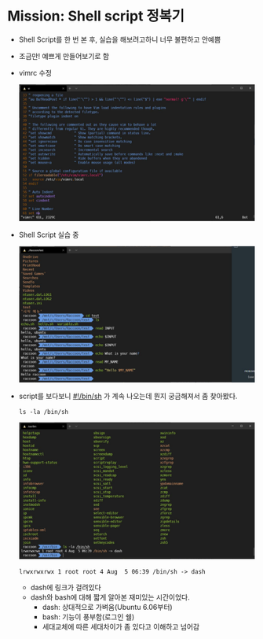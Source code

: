 # Mission: Shell script 정복기

- Shell Script를 한 번 본 후, 실습을 해보려고하니 너무 불편하고 안예쁨
- 조금만! 예쁘게 만들어보기로 함
- vimrc 수정

  ![capture25](../img/cs02_25.jpg)

- Shell Script 실습 중

  ![capture26](../img/cs02_26.jpg)

- script를 보다보니 [#!/bin/sh](https://storycompiler.tistory.com/101) 가 계속 나오는데 뭔지 궁금해져서 좀 찾아봤다.

  ```
  ls -la /bin/sh
  ```

  ![capture27](../img/cs02_27.jpg)

  ```
  lrwxrwxrwx 1 root root 4 Aug  5 06:39 /bin/sh -> dash
  ```

  - dash에 링크가 걸려있다
  - dash와 bash에 대해 짧게 알아본 재미있는 시간이었다.
    - dash: 상대적으로 가벼움(Ubuntu 6.06부터)
    - bash: 기능이 풍부함(로그인 쉘)
    - 세대교체에 따른 세대차이가 좀 있다고 이해하고 넘어감
